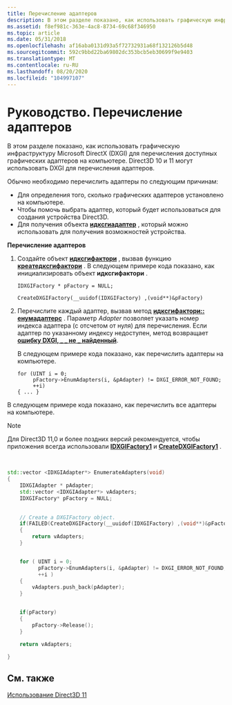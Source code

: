 ```yaml
---
title: Перечисление адаптеров
description: В этом разделе показано, как использовать графическую инфраструктуру Microsoft DirectX (DXGI) для перечисления доступных графических адаптеров на компьютере.
ms.assetid: f8ef981c-363e-4ac8-8734-69c68f346950
ms.topic: article
ms.date: 05/31/2018
ms.openlocfilehash: af16aba0131d93a5f72732931a68f132126b5d48
ms.sourcegitcommit: 592c9bbd22ba69802dc353bcb5eb30699f9e9403
ms.translationtype: MT
ms.contentlocale: ru-RU
ms.lasthandoff: 08/20/2020
ms.locfileid: "104997107"
---
```

# <a name="how-to-enumerate-adapters"></a>Руководство. Перечисление адаптеров

В этом разделе показано, как использовать графическую инфраструктуру Microsoft DirectX (DXGI) для перечисления доступных графических адаптеров на компьютере. Direct3D 10 и 11 могут использовать DXGI для перечисления адаптеров.

Обычно необходимо перечислить адаптеры по следующим причинам:

-   Для определения того, сколько графических адаптеров установлено на компьютере.
-   Чтобы помочь выбрать адаптер, который будет использоваться для создания устройства Direct3D.
-   Для получения объекта [**идксгиадаптер**](/windows/desktop/api/dxgi/nn-dxgi-idxgiadapter) , который можно использовать для получения возможностей устройства.

**Перечисление адаптеров**

1.  Создайте объект [**идксгифактори**](/windows/desktop/api/dxgi/nn-dxgi-idxgifactory) , вызвав функцию [**креатедксгифактори**](/windows/desktop/api/dxgi/nf-dxgi-createdxgifactory) . В следующем примере кода показано, как инициализировать объект **идксгифактори** .
    ```
    IDXGIFactory * pFactory = NULL;

    CreateDXGIFactory(__uuidof(IDXGIFactory) ,(void**)&pFactory)
    ```

    

2.  Перечислите каждый адаптер, вызвав метод [**идксгифактори:: енумадаптерс**](/windows/desktop/api/dxgi/nf-dxgi-idxgifactory-enumadapters) . Параметр *Adapter* позволяет указать номер индекса адаптера (с отсчетом от нуля) для перечисления. Если адаптер по указанному индексу недоступен, метод возвращает [**ошибку DXGI, \_ \_ не \_ найденный**](/windows/desktop/direct3ddxgi/dxgi-error).

    В следующем примере кода показано, как перечислить адаптеры на компьютере.

    ```
    for (UINT i = 0; 
         pFactory->EnumAdapters(i, &pAdapter) != DXGI_ERROR_NOT_FOUND; 
         ++i) 
    { ... }
    ```

    

В следующем примере кода показано, как перечислить все адаптеры на компьютере.

> [!Note]  
> Для Direct3D 11,0 и более поздних версий рекомендуется, чтобы приложения всегда использовали [**IDXGIFactory1**](/windows/desktop/api/dxgi/nn-dxgi-idxgifactory1) и [**CreateDXGIFactory1**](/windows/desktop/api/dxgi/nf-dxgi-createdxgifactory1) .

 


```C++
std::vector <IDXGIAdapter*> EnumerateAdapters(void)
{
    IDXGIAdapter * pAdapter; 
    std::vector <IDXGIAdapter*> vAdapters; 
    IDXGIFactory* pFactory = NULL; 
    

    // Create a DXGIFactory object.
    if(FAILED(CreateDXGIFactory(__uuidof(IDXGIFactory) ,(void**)&pFactory)))
    {
        return vAdapters;
    }


    for ( UINT i = 0;
          pFactory->EnumAdapters(i, &pAdapter) != DXGI_ERROR_NOT_FOUND;
          ++i )
    {
        vAdapters.push_back(pAdapter); 
    } 


    if(pFactory)
    {
        pFactory->Release();
    }

    return vAdapters;

}
```



## <a name="related-topics"></a>См. также

<dl> <dt>

[Использование Direct3D 11](how-to-use-direct3d-11.md)
</dt> </dl>

 

 
